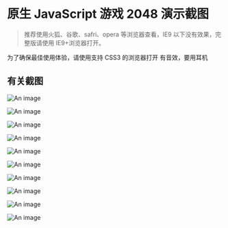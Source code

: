 # 原生 JavaScript 游戏 2048 演示截图

> 推荐使用火狐、谷歌、safri、opera 等浏览器查看，IE9 以下没有效果，完整版请使用 IE9+浏览器打开。

为了确保最佳使用体验，请使用支持 CSS3 的浏览器打开
有音效，要用耳机

## 有关截图

![An image](https://raw.githubusercontent.com/nuochong/2048/master/img/QQ截图20151219214604.png)

![An image](https://raw.githubusercontent.com/nuochong/2048/master/img/QQ截图20151219214704.png)

![An image](https://raw.githubusercontent.com/nuochong/2048/master/img/QQ截图20151219214857.png)

![An image](https://raw.githubusercontent.com/nuochong/2048/master/img/QQ截图20151219214924.png)

![An image](https://raw.githubusercontent.com/nuochong/2048/master/img/QQ截图20151219214934.png)

![An image](https://raw.githubusercontent.com/nuochong/2048/master/img/QQ截图20151219215005.png)

![An image](https://raw.githubusercontent.com/nuochong/2048/master/img/QQ截图20151219215016.png)

![An image](https://raw.githubusercontent.com/nuochong/2048/master/img/QQ截图20151219215202.png)

![An image](https://raw.githubusercontent.com/nuochong/2048/master/img/QQ截图20151219215252.png)

![An image](https://raw.githubusercontent.com/nuochong/2048/master/img/QQ截图20151219215616.png)
